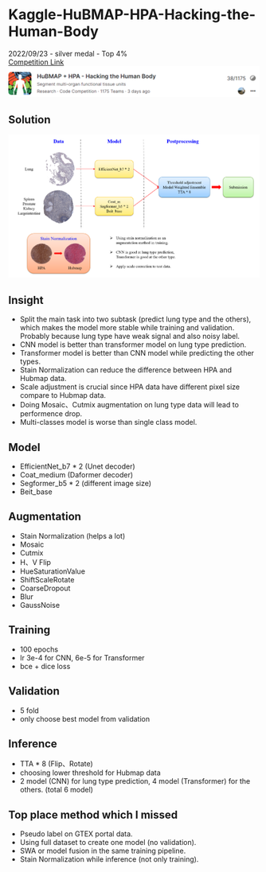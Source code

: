 # Kaggle-HuBMAP-HPA-Hacking-the-Human-Body
2022/09/23 - silver medal - Top 4%  
[Competition Link](https://www.kaggle.com/competitions/hubmap-organ-segmentation)
![image](https://github.com/RichardLiu083/Kaggle-HuBMAP-HPA-Hacking-the-Human-Body/blob/main/img/Rank.png)

## Solution
![image](https://github.com/RichardLiu083/Kaggle-HuBMAP-HPA-Hacking-the-Human-Body/blob/main/img/Inference%20Pipeline.png)

## Insight
- Split the main task into two subtask (predict lung type and the others), which makes the model more stable while training and validation. 
  Probably because lung type have weak signal and also noisy label.
- CNN model is better than transformer model on lung type prediction.
- Transformer model is better than CNN model while predicting the other types.
- Stain Normalization can reduce the difference between HPA and Hubmap data.
- Scale adjustment is crucial since HPA data have different pixel size compare to Hubmap data.
- Doing Mosaic、Cutmix augmentation on lung type data will lead to performence drop.
- Multi-classes model is worse than single class model.

## Model
- EfficientNet_b7 * 2 (Unet decoder)
- Coat_medium (Daformer decoder)
- Segformer_b5 * 2 (different image size)
- Beit_base

## Augmentation
- Stain Normalization (helps a lot)
- Mosaic
- Cutmix
- H、V Flip
- HueSaturationValue
- ShiftScaleRotate
- CoarseDropout
- Blur
- GaussNoise

## Training
- 100 epochs
- lr 3e-4 for CNN, 6e-5 for Transformer
- bce + dice loss

## Validation
- 5 fold 
- only choose best model from validation

## Inference
- TTA * 8 (Flip、Rotate)
- choosing lower threshold for Hubmap data
- 2 model (CNN) for lung type prediction, 4 model (Transformer) for the others. (total 6 model)

## Top place method which I missed
- Pseudo label on GTEX portal data.
- Using full dataset to create one model (no validation).
- SWA or model fusion in the same training pipeline.
- Stain Normalization while inference (not only training).
